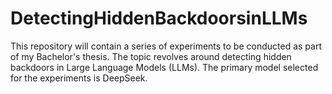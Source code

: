 # DetectingHiddenBackdoorsinLLMs
This repository will contain a series of experiments to be conducted as part of my Bachelor's thesis. The topic revolves around detecting hidden backdoors in Large Language Models (LLMs). The primary model selected for the experiments is DeepSeek.
